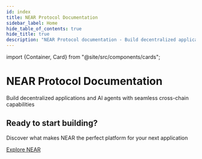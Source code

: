 ```yaml
---
id: index
title: NEAR Protocol Documentation
sidebar_label: Home
hide_table_of_contents: true
hide_title: true
description: "NEAR Protocol documentation - Build decentralized applications and AI agents with seamless cross-chain capabilities on a layer-1 blockchain built for scale."
---
```


import {Container, Card} from "@site/src/components/cards";

<div className="landing">

  <div className="landing-intro">
    <h1>NEAR Protocol Documentation</h1>
    <p className="landing-subtitle">Build decentralized applications and AI agents with seamless cross-chain capabilities</p>
    <div className="landing-underline"></div>
  </div>

  <Container>
    <Card 
      img="/icons/near.svg"
      title="New to NEAR?"
      text="NEAR is a layer-1 blockchain built for scale and multichain compatibility. Battle-tested with 13M+ transaction peaks and 5 years of zero downtime"
      links={{
              "What is NEAR?": "/protocol/basics",
              "Account Model": "/protocol/account-id",
              "Transactions": "/protocol/transactions"    }}
    />
    <Card
      img="/icons/ai.svg"
      title="AI Native Infrastructure"
      text="NEAR is the execution layer for AI-native apps—enabling agents to own assets, make decisions, and transact freely across networks"
      links={{
        "Getting Started": "/ai/introduction",
        "Shade Agents": "/ai/shade-agents/introduction",
        "NEAR AI Docs": "https://docs.near.ai"
      }}
    />
    <Card 
      img="/icons/multichain.svg"
      title="Multi-Chain"
      text="Tap into any blockchain with NEAR's chain abstraction layer"
      links={{
        "What is Chain Abstraction?": "/chain-abstraction/what-is",
        "NEAR Intents": "/chain-abstraction/intents/overview",
        "Chain Signatures": "/chain-abstraction/chain-signatures"
       }}
    />
  </Container>
    
  <Container>
    <Card 
      img="/icons/app.svg"
      title="Web3 Applications"
      text="Create modern web applications that interact with the NEAR blockchain. Learn frontend integration and user experience best practices"
      links={{
        "What are Web3 Apps?": "/web3-apps/what-is",
        "Quickstart ✨": "/web3-apps/quickstart",
        "Use a Contract in Your Frontend": "/web3-apps/integrate-contracts",    }}
    />
    <Card 
      img="/icons/contract.svg"
      title="Smart Contracts"
      text="Deploy and interact with smart contracts on NEAR. From basic concepts to advanced patterns and security best practices"
      links={{
        "What are Smart Contracts?": "/smart-contracts/what-is",
        "Quickstart ✨": "/smart-contracts/quickstart",
        "Contract's Anatomy": "/smart-contracts/anatomy/",  }}
    />
    <Card 
      img="/icons/token.svg"
      title="Tokens and Primitives"
      text="Learn about FTs, NFTs, DAOs and everything you need to build an application on NEAR"
      links={{
        "Fungible Tokens (FT)": "/primitives/ft",
        "Non-Fungible Tokens (NFT)": "/primitives/nft",
        "Autonomous Organizations": "/primitives/dao"
        }}
    />
  </Container>

  <div className="landing-footer">
    <h2>Ready to start building?</h2>
    <p>Discover what makes NEAR the perfect platform for your next application</p>
    <div className="landing-cta">
      <a href="/protocol/basics" className="button button--primary button--lg">Explore NEAR</a>
    </div>
  </div>

</div>
